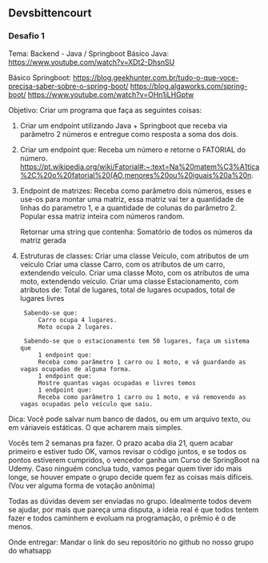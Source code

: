 ## Devsbittencourt

### Desafio 1

Tema:
Backend - Java / Springboot
Básico Java:
	https://www.youtube.com/watch?v=XDt2-DhsnSU

Básico Springboot:
	https://blog.geekhunter.com.br/tudo-o-que-voce-precisa-saber-sobre-o-spring-boot/
	https://blog.algaworks.com/spring-boot/
	https://www.youtube.com/watch?v=OHn1jLHGptw


Objetivo:
Criar um programa que faça as seguintes coisas:

1) Criar um endpoint utilizando Java + Springboot que receba via parâmetro 2 números e entregue como resposta a soma dos dois.
2) Criar um endpoint que:
	Receba um número e retorne o FATORIAL do número. https://pt.wikipedia.org/wiki/Fatorial#:~:text=Na%20matem%C3%A1tica%2C%20o%20fatorial%20(AO,menores%20ou%20iguais%20a%20n.
3) Endpoint de matrizes:
	Receba como parâmetro dois números, esses e use-os para montar uma matriz, essa matriz vai ter a quantidade de linhas do parametro 1, e a quantidade de colunas do parâmetro 2.
		Popular essa matriz inteira com números random.

	Retornar uma string que contenha:
		Somatório de todos os números da matriz gerada

4) Estruturas de classes:
	Criar uma classe Veículo, com atributos de um veículo
	Criar uma classe Carro, com os atributos de um carro, extendendo veículo.
	Criar uma classe Moto, com os atributos de uma moto, extendendo veículo.
	Criar uma classe Estacionamento, com atributos de: 
		Total de lugares, total de lugares ocupados, total de lugares livres

		Sabendo-se que:
			Carro ocupa 4 lugares.
			Moto ocupa 2 lugares.

		Sabendo-se que o estacionamento tem 50 lugares, faça um sistema que
			1 endpoint que:
			Receba como parâmetro 1 carro ou 1 moto, e vá guardando as vagas ocupadas de alguma forma.
			1 endpoint que:
			Mostre quantas vagas ocupadas e livres temos
			1 endpoint que:
			Receba como parâmetro 1 carro ou 1 moto, e vá removendo as vagas ocupadas pelo veículo que saiu.

Dica:
Você pode salvar num banco de dados, ou em um arquivo texto, ou em váriaveis estáticas. O que acharem mais simples.


Vocês tem 2 semanas pra fazer. O prazo acaba dia 21, quem acabar primeiro e estiver tudo OK, vamos revisar o código juntos, e se todos os pontos estiverem cumpridos, o vencedor ganha um Curso de SpringBoot na Udemy.
Caso ninguém conclua tudo, vamos pegar quem tiver ido mais longe, se houver empate o grupo decide quem fez as coisas mais dificeis. (Vou ver alguma forma de votação anônima)

Todas as dúvidas devem ser enviadas no grupo.
Idealmente todos devem se ajudar, por mais que pareça uma disputa, a ideia real é que todos tentem fazer e todos caminhem e evoluam na programação, o prêmio é o de menos.





Onde entregar:
Mandar o link do seu repositório no github no nosso grupo do whatsapp
